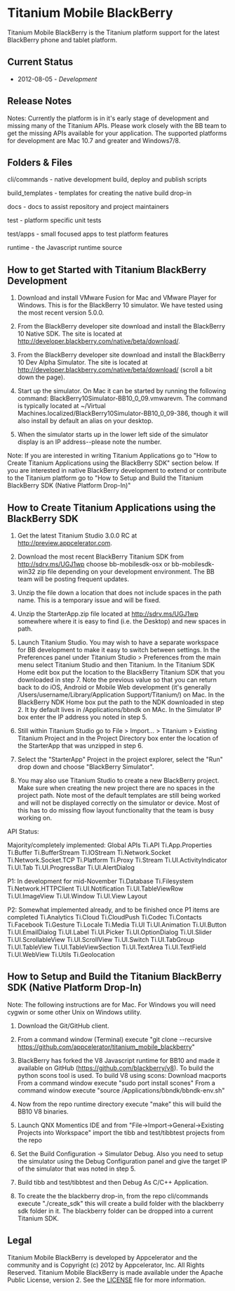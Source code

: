 Titanium Mobile BlackBerry
==========================

Titanium Mobile BlackBerry is the Titanium platform support for the latest BlackBerry phone and tablet platform.

Current Status
--------------

* 2012-08-05 - _Development_

Release Notes
-------------

Notes: Currently the platform is in it's early stage of development and  missing many of the Titanium APIs. Please work closely with the BB team to get the missing APIs available for your application. The supported platforms for development are Mac 10.7 and greater and Windows7/8.

Folders & Files
---------------

cli/commands - native development build, deploy and publish scripts

build_templates - templates for creating the native build drop-in

docs - docs to assist repository and project maintainers

test - platform specific unit tests

test/apps - small focused apps to test platform features

runtime -  the Javascript runtime source


How to get Started with Titanium BlackBerry Development
-------------------------------------------------------

1) Download and install VMware Fusion for Mac and VMware Player for Windows. This is for the BlackBerry 10 simulator. We have tested using the most recent version 5.0.0.

2) From the BlackBerry developer site download and install the BlackBerry 10 Native SDK. The site is located at http://developer.blackberry.com/native/beta/download/. 

3) From the BlackBerry developer site download and install the BlackBerry 10 Dev Alpha Simulator. The site is located at http://developer.blackberry.com/native/beta/download/ (scroll a bit down the page).

4) Start up the simulator. On Mac it can be started by running the following command: BlackBerry10Simulator-BB10_0_09.vmwarevm. The command is typically located at ~/Virtual Machines.localized/BlackBerry10Simulator-BB10_0_09-386, though it will also install by default an alias on your desktop.

5) When the simulator starts up in the lower left side of the simulator display is an IP address--please note the number.

Note: If you are interested in writing Titanium Applications go to "How to Create Titanium Applications using the BlackBerry SDK" section below. If you are interested in native BlackBerry development to extend or contribute to the Titanium platform go to "How to Setup and Build the Titanium BlackBerry SDK (Native Platform Drop-In)"


How to Create Titanium Applications using the BlackBerry SDK
------------------------------------------------------------

1) Get the latest Titanium Studio 3.0.0 RC at http://preview.appcelerator.com. 

2) Download the most recent BlackBerry Titanium SDK from http://sdrv.ms/UGJ1wp choose bb-mobilesdk-osx or bb-mobilesdk-win32 zip file depending on your development environment. The BB team will be posting frequent updates.

3) Unzip the file down a location that does not include spaces in the path name. This is a temporary issue and will be fixed.

4) Unzip the StarterApp.zip file located at http://sdrv.ms/UGJ1wp somewhere where it is easy to find (i.e. the Desktop) and new spaces in path.

5) Launch Titanium Studio. You may wish to have a separate workspace for BB development to make it easy to switch between settings.
In the Preferences panel under Titanium Studio > Preferences from the main menu select Titanium Studio and then Titanium.
In the Titanium SDK Home edit box put the location to the BlackBerry Titanium SDK that you downloaded in step 7. Note the previous value so that you can return back to do iOS, Android or Mobile Web development (it's generally /Users/username/Library/Application Support/Titanium/) on Mac.
In the BlackBerry NDK Home box put the path to the NDK downloaded in step 2. It by default lives in /Applications/bbndk on MAc.
In the Simulator IP box enter the IP address you noted in step 5.

6) Still within Titanium Studio go to File > Import... > Titanium > Existing Titanium Project and in the Project Directory box enter the location of the StarterApp that was unzipped in step 6.

7) Select the "StarterApp" Project in the project explorer, select the "Run" drop down and choose "BlackBerry Simulator".

8) You may also use Titanium Studio to create a new BlackBerry project. Make sure when creating the new project there are no spaces in the project path. Note most of the default templates are still being worked and will not be displayed correctly on the simulator or device. Most of this has to do missing flow layout functionality that the team is busy working on.


API Status:

Majority/completely implemented:
Global APIs
Ti.API
Ti.App.Properties
Ti.Buffer
Ti.BufferStream
Ti.IOStream
Ti.Network.Socket
Ti.Network.Socket.TCP
Ti.Platform
Ti.Proxy
Ti.Stream
Ti.UI.ActivityIndicator
Ti.UI.Tab
Ti.UI.ProgressBar
Ti.UI.AlertDialog

P1: In development for mid-November 
Ti.Database
Ti.Filesystem
Ti.Network.HTTPClient
Ti.UI.Notification
Ti.UI.TableViewRow
Ti.UI.ImageView
Ti.UI.Window
Ti.UI.View
Layout

P2: Somewhat implemented already, and to be finished once P1 items are completed
Ti.Analytics
Ti.Cloud
Ti.CloudPush
Ti.Codec
Ti.Contacts
Ti.Facebook
Ti.Gesture
Ti.Locale
Ti.Media
Ti.UI
Ti.UI.Animation
Ti.UI.Button
Ti.UI.EmailDialog
Ti.UI.Label
Ti.UI.Picker
Ti.UI.OptionDialog
Ti.UI.Slider
Ti.UI.ScrollableView
Ti.UI.ScrollView
Ti.UI.Switch
Ti.UI.TabGroup
Ti.UI.TableView
Ti.UI.TableViewSection
Ti.UI.TextArea
Ti.UI.TextField
Ti.UI.WebView
Ti.Utils
Ti.Geolocation


How to Setup and Build the Titanium BlackBerry SDK (Native Platform Drop-In)
----------------------------------------------------------------------------

Note: The following instructions are for Mac. For Windows you will need cygwin or some other Unix on Windows utility.

1) Download the Git/GitHub client. 

2) From a command window (Terminal) execute "git clone --recursive https://github.com/appcelerator/titanium_mobile_blackberry"

3) BlackBerry has forked the V8 Javascript runtime for BB10 and made it available on GitHub (https://github.com/blackberry/v8). To build
the python scons tool is used. To build V8 using scons:
	Download macports
	From a command window execute "sudo port install scones"
	From a command window execute "source /Applications/bbndk/bbndk-env.sh"

4) Now from the repo runtime directory execute "make" this will build the BB10 V8 binaries.

5) Launch QNX Momentics IDE and from "File->Import->General->Existing Projects into Workspace" import the tibb and test/tibbtest projects from the repo

6) Set the Build Configuration -> Simulator Debug. Also you need to setup the simulator using the Debug Configuration panel and give the target IP of the simulator that was noted in step 5.

7) Build tibb and test/tibbtest and then Debug As C/C++ Application.

8) To create the the blackberry drop-in, from the repo cli/commands execute "./create_sdk" this will create a build folder with the blackberry sdk folder in it. The blackberry folder can be dropped into a current Titanium SDK. 


Legal
------

Titanium Mobile BlackBerry is developed by Appcelerator and the community and is Copyright (c) 2012 by Appcelerator, Inc. All Rights Reserved.
Titanium Mobile BlackBerry is made available under the Apache Public License, version 2.  See the [LICENSE](https://github.com/appcelerator/titanium_mobile_blackberry/blob/master/LICENSE) file for more information.
